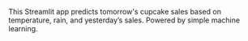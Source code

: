 This Streamlit app predicts tomorrow's cupcake sales based on temperature, rain, and yesterday’s sales. Powered by simple machine learning.
